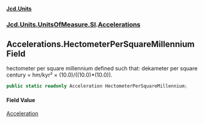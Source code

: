 #### [Jcd.Units](index.md 'index')
### [Jcd.Units.UnitsOfMeasure.SI](Jcd.Units.UnitsOfMeasure.SI.md 'Jcd.Units.UnitsOfMeasure.SI').[Accelerations](Accelerations.md 'Jcd.Units.UnitsOfMeasure.SI.Accelerations')

## Accelerations.HectometerPerSquareMillennium Field

hectometer per square millennium defined such that: dekameter per square century = hm/kyr² × (10.0)/((10.0)*(10.0)).

```csharp
public static readonly Acceleration HectometerPerSquareMillennium;
```

#### Field Value
[Acceleration](Acceleration.md 'Jcd.Units.UnitTypes.Acceleration')